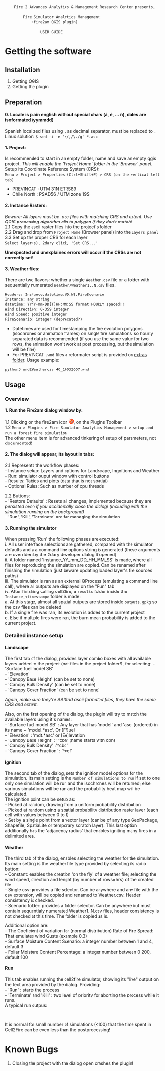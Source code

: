         Fire 2 Advances Analytics & Management Research Center presents,

            Fire Simulator Analytics Management
                (fire2am QGIS plugin)

                    USER GUIDE

# Getting the software
## Installation
1. Getting QGIS
2. Getting the plugin

## Preparation
#### 0. Locale is plain english without special chars (á, é, ... ñ), dates are isoformated (yymmdd)  
Spanish localized files using `,` as decimal separator, must be replaced to `.`  
    Linux solution: `$ sed -i -e 's/,/\./g' *.asc`

#### 1. Project:  
Is recommended to start in an empty folder, name and save an empty qgis project. _This will enable the 'Project Home' folder in the 'Browser' panel._  
Setup its Coordinate Reference System (CRS):  
`Menu > Project > Properties (Ctrl+Shift+P) > CRS (on the vertical left tab)`
 - PREVINCAT : UTM 31N ETRS89
 - Chile North : PSAD56 / UTM zone 19S
        
#### 2. Instance Rasters:  
_Beware: All layers must be .asc files with matching CRS and extent. Use QGIS processing algorithm clip to polygon if they don't match!_  
2.1 Copy the ascii raster files into the project's folder  
2.2 Drag and drop from `Project Home` (Browser panel) into the `Layers panel`  
3.3 Set up the proper CRS for each layer  
    `Select layer(s), 2dary click, 'Set CRS...'`  
    
__Unexpected and unexplained errors will occur if the CRSs are not correctly set!__
    
#### 3. Weather files:
There are two flavors: whether a single `Weather.csv` file or a folder with sequentially numerated `Weather/Weather1..N.csv` files.  

    Headers: Instance,datetime,WD,WS,FireScenario
    Instance: any string  
    datetime: YYYY-mm-DD[T]HH:MM:SS format HOURLY spaced!!  
    Wind Direction: 0-359 integer
    Wind Speed: positive integer
    FireScenario: integer (deprecated?)  
    
- Datetimes are used for timestamping the fire evolution polygons (isochrones or animation frames) on single fire simulations, so hourly separated data is recommended (if you use the same value for two rows, the animation won't work at post processing, but the simulation will be fine)  
- For PREVINCAT `.wnd` files a reformater script is provided on [extras folder](). Usage example:
```
python3 wnd2Weathercsv 40_10032007.wnd
```

## Usage
### Overview
#### 1. Run the Fire2am dialog window by:  
1.1 Clicking on the fire2am icon ![icon](img/icon.png), on the Plugins Toolbar  
1.2 `Menu > Plugins > Fire Simulator Analytics Management > setup and run a forest fire simulation`  
        The other menu item is for advanced tinkering of setup of parameters, not documented!  

#### 2. The dialog will appear, its layout in tabs:  
2.1 Represents the workflow phases:  
        - Instance setup: Layers and options for Landscape, Ingnitions and Weather  
        - Run: simulator ouput window with control buttons  
        - Results: Tables and plots (data that is not spatial)  
        - Optional Rules: Such as number of cpu threads  
        
2.2 Buttons:  
       - 'Restore Defaults' : Resets all changes, implemented because they are _persisted even if you accidentally close the dialog! (including with the simulation running on the background)_  
       - 'Run', 'Kill', 'Terminate' are for managing the simulation  
       
#### 3. Running the simulator  
When pressing 'Run' the following phases are executed:  
        i. All user interface selections are gathered, compared with the simulator defaults and a a command line options string is generated (these arguments are overriden by the 2dary developer dialog if opened)  
        ii. A folder named 'Instance_YY_mm_DD_HH_MM_SS' is made, where all files for reproducing the simulation are copied. Can be renamed after finishing the simulation (just beware updating loaded layer's file sources paths)  
        iii. The simulator is ran as an external QProcess (emulating a command line call), where all outputs are displayed on the "Run" tab  
        iv. After finishing calling cell2fire, a `results` folder inside the `Instance_<timestamp>` folder is made:  
            a. At this stage, almost all spatial outputs are stored inside `outputs.gpkg` so the csv files can be deleted  
            b. If a single fire was ran, its evolution is added to the current project  
            c. Else if multiple fires were ran, the burn mean probability is added to the current project.  
            
### Detailed instance setup  
#### Landscape  
The first tab of the dialog, provides layer combo boxes with all available layers added to the project (not files in the project folder!), for selecting:
    - 'Surface fuel model SB'  
    - 'Elevation'  
    - 'Canopy Base Height'  (can be set to none)  
    - 'Canopy Bulk Density'  (can be set to none)  
    - 'Canopy Cover Fraction'  (can be set to none)  

_Again, make sure they're AAIGrid ascii formated files, they have the same CRS and extent._  

Also, on the first opening of the dialog, the plugin will try to match the available layers using it's names:  
        - 'Surface fuel model SB' : Any layer that has 'model' and 'asc' (ordered) in its name ~ 'model.*asc'. Or [Ff]uel  
        - 'Elevation' : 'mdt.*asc' or [Ee]levation  
        - 'Canopy Base Height' : '^cbh' (name starts with cbh)  
        - 'Canopy Bulk Density' :'^cbd'  
        - 'Canopy Cover Fraction' : '^ccf'  

#### Ignition  
The second tab of the dialog, sets the ignition model options for the simulation. Its main setting is the `Number of simulations to run` if set to one only one simulation will be run and the isochrones will be returned; else various simulations will be ran and the probability heat map will be calculated.  
The ignition point can be setup as:  
    - Picked at random, drawing from a uniform probability distribution  
    - Picked at random using a spatial probability distribution raster layer (each cell with values between 0 to 1)  
    - Set by a single point from a vector layer (can be of any type GeoPackage, Shapefile, SpatiaLite or temporary scratch layer). This last option additionally has the 'adjacency radius' that enables igniting many fires in a delimited area.  

#### Weather  
The third tab of the dialog, enables selecting the weather for the simulation.  
Its main setting is the weather file type provided by selecting its radio button:  
    - Constant: enables the creation 'on the fly' of a weather file; selecting the wind speed, direction and lenght (by number of rows=hrs) of the created file  
    - Single csv: provides a file selector. Can be anywhere and any file with the csv extension, will be copied and renamed to Weather.csv. Header consistency is checked.  
    - Scenario folder: provides a folder selector. Can be anywhere but must contain sequentialy numerated Weather1..N.csv files, header consistency is not checked at this time. The folder is copied as is.  

Additional option are:  
    - The Coeficient of variation for (normal distribution) Rate of Fire Spread: That emulates wind Gusts (example 0.3)  
    - Surface Moisture Content Scenario: a integer number between 1 and 4, default 3  
    - Foliar Moisture Content Percentage: a integer number between 0 200, default 100  
    
#### Run  
This tab enables running the cell2fire simulator, showing its "live" output on the text area provided by the dialog. Providing:  
    - 'Run' : starts the process  
    - 'Terminate' and 'Kill' : two level of priority for aborting the process while it runs.  
A typical run outpus:
```


```
It is normal for small number of simulations (<100) that the time spent in Cell2Fire can be even less than the postprocessing!

# Known Bugs 
1. Closing the project with the dialog open crashes the plugin!

